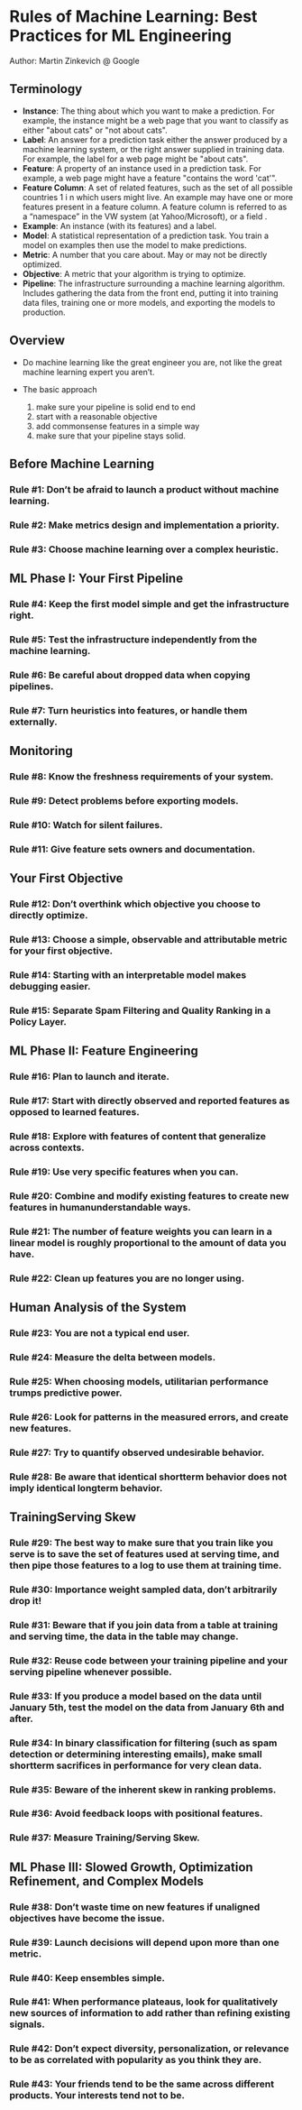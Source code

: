 # Rules of Machine Learning: Best Practices for ML Engineering

Author: Martin Zinkevich @ Google

## Terminology

+ __Instance__: The thing about which you want to make a prediction. For example, the instance might be a web page that you want to classify as either "about cats" or "not about cats".
+ __Label__: An answer for a prediction task either the answer produced by a machine learning system, or the right answer supplied in training data. For example, the label for a web page might be "about cats".
+ __Feature__: A property of an instance used in a prediction task. For example, a web page might have a feature "contains the word 'cat'".
+ __Feature Column__: A set of related features, such as the set of all possible countries 1 i n which users might live. An example may have one or more features present in a feature column. A feature column is referred to as a “namespace” in the VW system (at Yahoo/Microsoft), or a field .
+ __Example__: An instance (with its features) and a label.
+ __Model__: A statistical representation of a prediction task. You train a model on examples then use the model to make predictions.
+ __Metric__: A number that you care about. May or may not be directly optimized.
+ __Objective__: A metric that your algorithm is trying to optimize.
+ __Pipeline__: The infrastructure surrounding a machine learning algorithm. Includes gathering the data from the front end, putting it into training data files, training one or more models, and exporting the models to production.

## Overview

+ Do machine learning like the great engineer you are, not like the great machine learning expert you aren’t.

+ The basic approach
    1. make sure your pipeline is solid end to end
    2. start with a reasonable objective
    3. add commonsense features in a simple way
    4. make sure that your pipeline stays solid.

## Before Machine Learning

### Rule #1: Don’t be afraid to launch a product without machine learning.


### Rule #2: Make metrics design and implementation a priority.


### Rule #3: Choose machine learning over a complex heuristic.


## ML Phase I: Your First Pipeline


### Rule #4: Keep the first model simple and get the infrastructure right.


### Rule #5: Test the infrastructure independently from the machine learning.


### Rule #6: Be careful about dropped data when copying pipelines.


### Rule #7: Turn heuristics into features, or handle them externally. 


## Monitoring


### Rule #8: Know the freshness requirements of your system.


### Rule #9: Detect problems before exporting models.


### Rule #10: Watch for silent failures.


### Rule #11: Give feature sets owners and documentation.


## Your First Objective


### Rule #12: Don’t overthink which objective you choose to directly optimize.


### Rule #13: Choose a simple, observable and attributable metric for your first objective.


### Rule #14: Starting with an interpretable model makes debugging easier.


### Rule #15: Separate Spam Filtering and Quality Ranking in a Policy Layer.


## ML Phase II: Feature Engineering


### Rule #16: Plan to launch and iterate.


### Rule #17: Start with directly observed and reported features as opposed to learned features.


### Rule #18: Explore with features of content that generalize across contexts.


### Rule #19: Use very specific features when you can.


### Rule #20: Combine and modify existing features to create new features in humanunderstandable ways.


### Rule #21: The number of feature weights you can learn in a linear model is roughly proportional to the amount of data you have.


### Rule #22: Clean up features you are no longer using.


## Human Analysis of the System


### Rule #23: You are not a typical end user.


### Rule #24: Measure the delta between models.


### Rule #25: When choosing models, utilitarian performance trumps predictive power.


### Rule #26: Look for patterns in the measured errors, and create new features.


### Rule #27: Try to quantify observed undesirable behavior.


### Rule #28: Be aware that identical shortterm behavior does not imply identical longterm behavior.


## TrainingServing Skew


### Rule #29: The best way to make sure that you train like you serve is to save the set of features used at serving time, and then pipe those features to a log to use them at training time.


### Rule #30: Importance weight sampled data, don’t arbitrarily drop it!


### Rule #31: Beware that if you join data from a table at training and serving time, the data in the table may change.


### Rule #32: Reuse code between your training pipeline and your serving pipeline whenever possible.


### Rule #33: If you produce a model based on the data until January 5th, test the model on the data from January 6th and after.


### Rule #34: In binary classification for filtering (such as spam detection or determining interesting emails), make small shortterm sacrifices in performance for very clean data.


### Rule #35: Beware of the inherent skew in ranking problems.


### Rule #36: Avoid feedback loops with positional features.


### Rule #37: Measure Training/Serving Skew.


## ML Phase III: Slowed Growth, Optimization Refinement, and Complex Models


### Rule #38: Don’t waste time on new features if unaligned objectives have become the issue.


### Rule #39: Launch decisions will depend upon more than one metric.


### Rule #40: Keep ensembles simple.


### Rule #41: When performance plateaus, look for qualitatively new sources of information to add rather than refining existing signals.


### Rule #42: Don’t expect diversity, personalization, or relevance to be as correlated with popularity as you think they are.


### Rule #43: Your friends tend to be the same across different products. Your interests tend not to be.

